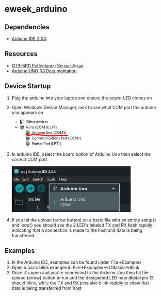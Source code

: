 # eweek_arduino

## Dependencies
- [Arduino IDE 2.3.3](https://www.arduino.cc/en/software)

## Resources
- [QTR-8RC Reflectance Sensor Array](https://www.pololu.com/product/961)
- [Arduino UNO R3 Documentation](https://docs.arduino.cc/hardware/uno-rev3/)

## Device Startup
1. Plug the arduino into your laptop and ensure the power LED comes on
1. Open Windows Device Manager, look to see what COM port the arduino uno appears on

    !["Image description"](.img/devices.png)

1. In arduino IDE, select the board option of Arduino Uno then select the correct COM port

    !["Image description"](.img/ide_board.png)

1. If you hit the upload (arrow button) on a basic file with an empty setup{} and loop{} you should see the 2 LED's labeled TX and RX flash rapidly indicating that a connection is made to the host and data is being transferred


## Examples
1. In the Arduino IDE, examples can be found under File->Examples
1. Open a basic blink example in File->Examples->0.1Basics->Blink
1. Once it's open and you're connected to the Arduino Uno then hit the upload (arrow) button to run and the designated LED near digital pin 13 should blink, while the TX and RX pins also blink rapidly to show that data is being transferred from host
